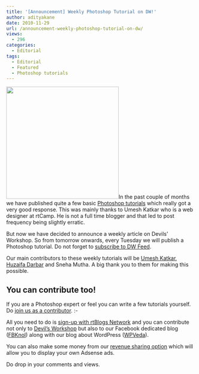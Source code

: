 ```yaml
---
title: '[Announcement] Weekly Photoshop Tutorial on DW!'
author: adityakane
date: 2010-11-29
url: /announcement-weekly-photoshop-tutorial-on-dw/
views:
  - 296
categories:
  - Editorial
tags:
  - Editorial
  - Featured
  - Photoshop tutorials
---
```

<a rel="attachment wp-att-33222" href="http://devilsworkshop.org/announcement-weekly-photoshop-tutorial-on-dw/photoshop-300x300/"><img class="alignright size-full wp-image-33222" title="photoshop-300x300" src="http://cdn.devilsworkshop.org/files/2010/11/photoshop-300x300.jpg" alt="" width="300" height="300" /></a>In the past couple of months we have published quite a few basic [Photoshop tutorials][1] which really got a very good response. This was mainly thanks to Umesh Katkar who is a web designer at rtCamp. He is not a full time blogger and that led to post frequency being slightly erratic.

But now we have decided to announce a weekly article on Devils&#8217; Workshop. So from tomorrow onwards, every Tuesday we will publish a Photoshop tutorial. Do not forget to [subscribe to DW Feed][2].

Our main contributors to these weekly tutorials will be [Umesh Katkar][3], [Huzaifa Darbar][4] and Sneha Mutha. A big thank you to them for making this possible.

## You can contribute too!

If you are a Photoshop expert or feel you can write a few tutorials yourself. Do [join us as a contributor][5]. <img src="http://devilsworkshop.org/wp-includes/images/smilies/simple-smile.png" alt=":-)" class="wp-smiley" style="height: 1em; max-height: 1em;" />

All you need to do is <a href="http://rtblogs.com/wp-signup.php" onclick="_gaq.push(['_trackEvent', 'outbound-article', 'http://rtblogs.com/wp-signup.php', 'sign-up with rtBlogs Network']);" >sign-up with rtBlogs Network</a> and you can contribute not only to [Devil&#8217;s Workshop][6] but also to our Facebook dedicated blog (<a href="http://fbknol.com" onclick="_gaq.push(['_trackEvent', 'outbound-article', 'http://fbknol.com', 'FBKnol']);" >FBKnol</a>) along with our blog about WordPress (<a href="http://wpveda.com" onclick="_gaq.push(['_trackEvent', 'outbound-article', 'http://wpveda.com', 'WPVeda']);" >WPVeda</a>).

You can also make some money from our [revenue sharing option][7] which will allow you to display your own Adsense ads.

Do drop in your comments and views.

 [1]: http://devilsworkshop.org/tag/weekly-photoshop-tutorials/
 [2]: http://feeds.devilsworkshop.org/rb286
 [3]: http://devilsworkshop.org/author/umeshmaharaj/
 [4]: http://devilsworkshop.org/author/Huzaifadarbar/
 [5]: http://devilsworkshop.org/join-dw/
 [6]: http://devilsworkshop.org
 [7]: http://devilsworkshop.org/join-dw/adsense-posts/
